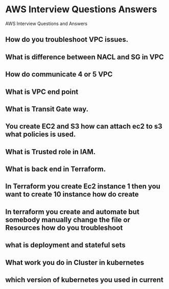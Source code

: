 # AWS Interview Questions Answers
AWS Interview Questions and Answers

## How do you troubleshoot VPC issues.

## What is difference between NACL and SG in VPC
## How do communicate 4 or 5 VPC
## What is VPC end point
## What is Transit Gate way.
## You create EC2 and S3 how can attach ec2 to s3 what policies is used.
## What is Trusted role in IAM.
## What is back end in Terraform.
## In Terraform you create Ec2 instance 1 then you want to create 10 instance how do create
## In terraform you create and automate but somebody manually change the file or Resources how do you troubleshoot 
## what is deployment and stateful sets
## What work you do in Cluster in kubernetes 
## which version of kubernetes you used in current
